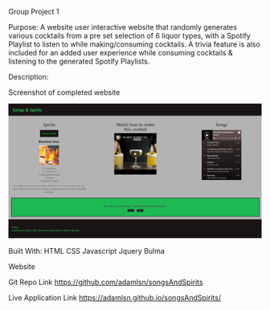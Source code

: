 Group Project 1

Purpose:
A website user interactive website that randomly generates various cocktails from a pre set selection of 6 liquor types, with a Spotify Playlist to listen to while making/consuming cocktails. A trivia feature is also included for an added user experience while consuming cocktails & listening to the generated Spotify Playlists. 

Description:


Screenshot of completed website

![screenshot](./assets/images/screenshot.png)

Built With:
HTML
CSS
Javascript
Jquery
Bulma


Website


Git Repo Link
https://github.com/adamlsn/songsAndSpirits

Live Application Link
https://adamlsn.github.io/songsAndSpirits/